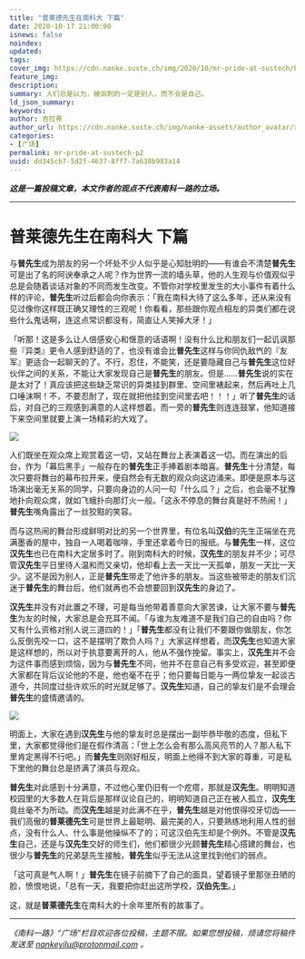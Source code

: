 ```yaml
---
title: "普莱德先生在南科大 下篇"
date: 2020-10-17 21:00:00
isnews: false
noindex:
updated:
tags:
cover_img: https://cdn.nanke.suste.ch/img/2020/10/mr-pride-at-sustech/banner2.jpg
feature_img:
description:
summary: 人们总是以为，被讽刺的一定是别人，而不会是自己。
ld_json_summary:
keywords:
author: 吉拉弗
author_url: https://cdn.nanke.suste.ch/img/nanke-assets/author_avatar/吉拉弗.jpg
categories:
- [广场]
permalink: mr-pride-at-sustech-p2
uuid: dd345cb7-5d2f-4637-8ff7-7a638b983a14
---
```


***这是一篇投稿文章，本文作者的观点不代表南科一路的立场。***

------

# 普莱德先生在南科大 下篇

与**普先生**成为朋友的另一个坏处不少人似乎是心知肚明的——有谁会不清楚**普先生**可是出了名的阿谀奉承之人呢？作为世界一流的墙头草，他的人生观与价值观似乎总是会随着谈话对象的不同而发生改变。不管你对学校里发生的大小事件有着什么样的评论，**普先生**听过后都会向你表示：「我在南科大待了这么多年，还从来没有见过像你这样既正确又理性的三观呢！你看看，那些跟你观点相左的异类们都在说些什么鬼话啊，连这点常识都没有，简直让人笑掉大牙！」

「听那！这是多么让人倍感安心和惬意的话语啊！没有什么比和朋友们一起讥讽那些『异类』更令人感到舒适的了，也没有谁会比**普先生**这样与你同仇敌忾的『友军』更适合一起聊天的了。不行，忍住，不能笑，还是要隐藏自己与**普先生**这位好伙伴之间的关系，不能让大家发现自己是**普先生**的朋友。但是……**普先生**说的实在是太对了！真应该把这些缺乏常识的异类挂到群里、空间里裱起来，然后再吐上几口唾沫啊！不，不要忍耐了，现在就把他挂到空间里去吧！！！」听了**普先生**的话后，对自己的三观感到满意的人这样想着。而一旁的**普先生**则连连鼓掌，他知道接下来空间里就要上演一场精彩的大戏了。

![](https://cdn.nanke.suste.ch/img/2020/10/mr-pride-at-sustech/banner2.jpg)

人们既坐在观众席上观赏着这一切，又站在舞台上表演着这一切。而在演出的后台，作为「幕后黑手」一般存在的**普先生**正手捧着剧本暗喜。**普先生**十分清楚，每次只要将舞台的幕布拉开来，便自然会有无数的观众向这边涌来。即便是原本与这场演出毫无关系的同学，只要向身边的人问一句「什么瓜？」之后，也会毫不犹豫地扑向观众席，就如飞蛾扑向那灯火一般。「这永不停息的舞台真是好不热闹！」**普先生**嘴角露出了一丝狡黠的笑容。

而与这热闹的舞台形成鲜明对比的另一个世界里，有位名叫**汉伯**的先生正端坐在充满墨香的屋中，独自一人喝着咖啡，手里还拿着今日的报纸。与**普先生**一样，这位**汉先生**也已在南科大定居多时了。刚到南科大的时候，**汉先生**的朋友并不少；可尽管**汉先生**平日里待人温和而又亲切，他却看上去一天比一天孤单，朋友一天比一天少。这不是因为别人，正是**普先生**带走了他许多的朋友。当这些被带走的朋友们沉迷于**普先生**的舞台后，他们就再也不会想要回到**汉先生**的身边了。

**汉先生**并没有对此置之不理，可是每当他带着善意向大家苦谏，让大家不要与**普先生**为友的时候，大家总是会充耳不闻。「与谁为友难道不是我们自己的自由吗？你又有什么资格对别人说三道四的！」「**普先生**都没有让我们不要跟你做朋友，你怎么反倒先咬一口，这不是摆明了欺负人吗？」大家这样想着，而**汉先生**也知道大家是这样想的，所以对于执意要离开的人，他从不强作挽留。事实上，**汉先生**并不会为这件事而感到烦恼，因为与**普先生**不同，他并不在意自己有多受欢迎，甚至即便大家都在背后议论他的不是，他也毫不在乎；他只要每日能与一两位挚友一起谈古道今，共同度过些许欢乐的时光就足够了。**汉先生**知道，自己的挚友们是不会理会**普先生**的盛情邀请的。

![](https://cdn.nanke.suste.ch/img/2020/10/mr-pride-at-sustech/3.jpg)

明面上，大家在遇到**汉先生**与他的挚友时总是摆出一副毕恭毕敬的态度，但私下里，大家都觉得他们是在假作清高：「世上怎么会有那么高风亮节的人？那人私下里肯定黑得不行吧。」而**普先生**则刚好相反，明面上他得不到大家的尊重，可是私下里他的舞台总是挤满了演员与观众。

**普先生**对此感到十分满意，不过他心里仍旧有一个疙瘩，那就是**汉先生**。明明知道校园里的大多数人在背后是那样议论自己的，明明知道自己正在被人孤立，**汉先生**竟丝毫不为所动。而**汉先生**越是对此满不在乎，**普先生**越是对他恨得咬牙切齿——我们高傲的**普莱德先生**可是世界上最聪明、最完美的人，只要熟练地利用人性的弱点，没有什么人、什么事是他操纵不了的；可这汉伯先生却是个例外。不管是**汉先生**自己，还是与**汉先生**交好的师生们，他们都很少光顾**普先生**精心搭建的舞台，也很少与**普先生**的兄弟瑟先生接触，**普先生**似乎无法从这里找到他们的弱点。

「这可真是气人啊！」**普先生**在镜子前摘下了自己的面具，望着镜子里那张丑陋的脸，愤恨地说，「总有一天，我要把你赶出这所学校，**汉伯先生**。」

这，就是**普莱德先生**在南科大的十余年里所有的故事了。

------

*《南科一路》“广场”栏目欢迎各位投稿，主题不限。如果您想投稿，烦请您将稿件发送至 nankeyilu@protonmail.com 。*

